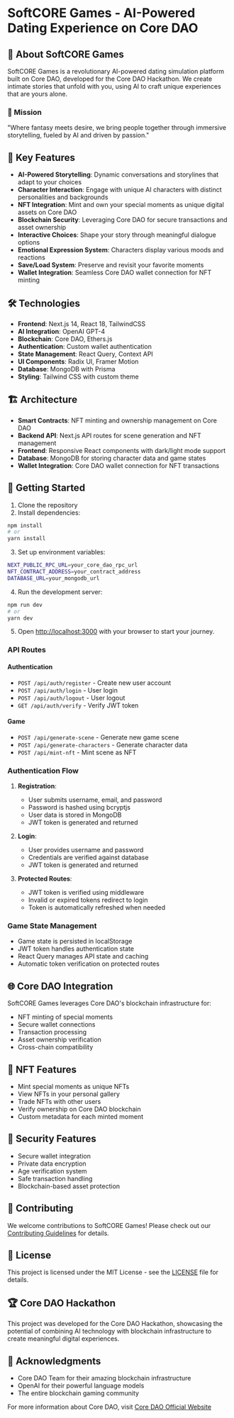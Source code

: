 # SoftCORE Games - AI-Powered Dating Experience on Core DAO

## 🌟 About SoftCORE Games

SoftCORE Games is a revolutionary AI-powered dating simulation platform built on Core DAO, developed for the Core DAO Hackathon. We create intimate stories that unfold with you, using AI to craft unique experiences that are yours alone.

### 🎯 Mission

"Where fantasy meets desire, we bring people together through immersive storytelling, fueled by AI and driven by passion."

## 🚀 Key Features

- **AI-Powered Storytelling**: Dynamic conversations and storylines that adapt to your choices
- **Character Interaction**: Engage with unique AI characters with distinct personalities and backgrounds
- **NFT Integration**: Mint and own your special moments as unique digital assets on Core DAO
- **Blockchain Security**: Leveraging Core DAO for secure transactions and asset ownership
- **Interactive Choices**: Shape your story through meaningful dialogue options
- **Emotional Expression System**: Characters display various moods and reactions
- **Save/Load System**: Preserve and revisit your favorite moments
- **Wallet Integration**: Seamless Core DAO wallet connection for NFT minting

## 🛠 Technologies

- **Frontend**: Next.js 14, React 18, TailwindCSS
- **AI Integration**: OpenAI GPT-4
- **Blockchain**: Core DAO, Ethers.js
- **Authentication**: Custom wallet authentication
- **State Management**: React Query, Context API
- **UI Components**: Radix UI, Framer Motion
- **Database**: MongoDB with Prisma
- **Styling**: Tailwind CSS with custom theme

## 🏗 Architecture

- **Smart Contracts**: NFT minting and ownership management on Core DAO
- **Backend API**: Next.js API routes for scene generation and NFT management
- **Frontend**: Responsive React components with dark/light mode support
- **Database**: MongoDB for storing character data and game states
- **Wallet Integration**: Core DAO wallet connection for NFT transactions

## 🚀 Getting Started

1. Clone the repository
2. Install dependencies:

```bash
npm install
# or
yarn install
```

3. Set up environment variables:

```bash
NEXT_PUBLIC_RPC_URL=your_core_dao_rpc_url
NFT_CONTRACT_ADDRESS=your_contract_address
DATABASE_URL=your_mongodb_url
```

4. Run the development server:

```bash
npm run dev
# or
yarn dev
```

5. Open [http://localhost:3000](http://localhost:3000) with your browser to start your journey.

### API Routes

#### Authentication

- `POST /api/auth/register` - Create new user account
- `POST /api/auth/login` - User login
- `POST /api/auth/logout` - User logout
- `GET /api/auth/verify` - Verify JWT token

#### Game

- `POST /api/generate-scene` - Generate new game scene
- `POST /api/generate-characters` - Generate character data
- `POST /api/mint-nft` - Mint scene as NFT

### Authentication Flow

1. **Registration**:

   - User submits username, email, and password
   - Password is hashed using bcryptjs
   - User data is stored in MongoDB
   - JWT token is generated and returned

2. **Login**:

   - User provides username and password
   - Credentials are verified against database
   - JWT token is generated and returned

3. **Protected Routes**:
   - JWT token is verified using middleware
   - Invalid or expired tokens redirect to login
   - Token is automatically refreshed when needed

### Game State Management

- Game state is persisted in localStorage
- JWT token handles authentication state
- React Query manages API state and caching
- Automatic token verification on protected routes

## 🌐 Core DAO Integration

SoftCORE Games leverages Core DAO's blockchain infrastructure for:

- NFT minting of special moments
- Secure wallet connections
- Transaction processing
- Asset ownership verification
- Cross-chain compatibility

## 💎 NFT Features

- Mint special moments as unique NFTs
- View NFTs in your personal gallery
- Trade NFTs with other users
- Verify ownership on Core DAO blockchain
- Custom metadata for each minted moment

## 🔐 Security Features

- Secure wallet integration
- Private data encryption
- Age verification system
- Safe transaction handling
- Blockchain-based asset protection

## 🤝 Contributing

We welcome contributions to SoftCORE Games! Please check out our [Contributing Guidelines](CONTRIBUTING.md) for details.

## 📄 License

This project is licensed under the MIT License - see the [LICENSE](LICENSE) file for details.

## 🏆 Core DAO Hackathon

This project was developed for the Core DAO Hackathon, showcasing the potential of combining AI technology with blockchain infrastructure to create meaningful digital experiences.

## 🙏 Acknowledgments

- Core DAO Team for their amazing blockchain infrastructure
- OpenAI for their powerful language models
- The entire blockchain gaming community

For more information about Core DAO, visit [Core DAO Official Website](https://coredao.org)
